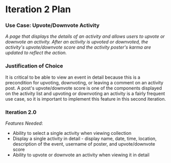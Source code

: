 # Iteration 2 Plan
### Use Case: Upvote/Downvote Activity
*A page that displays the details of an activity and allows users to upvote or downvote an activity. After an activity is upvoted or downvoted, the activity's upvote/downvote score and the activity poster's karma are updated to reflect the action.*

### Justification of Choice
It is critical to be able to view an event in detail because this is a precondition for upvoting, downvoting, or leaving a comment on an activity post. A post's upvote/downvote score is one of the components displayed on the activity list and upvoting or downvoting an activity is a fairly frequent use case, so it is important to implement this feature in this second iteration.

### Iteration 2.0

*Features Needed*:
- Ability to select a single activity when viewing collection
- Display a single activity in detail - display name, date, time, location, description of the event, username of poster, and upvote/downvote score
- Ability to upvote or downvote an activity when viewing it in detail